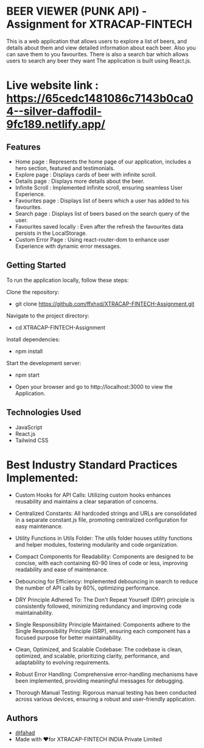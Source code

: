 
# BEER VIEWER (PUNK API) - Assignment for XTRACAP-FINTECH

This is a web application that allows users to explore a list of beers, and details about them and view detailed information about each beer. Also you can save them to you favourites. There is also a search bar which allows users to search any beer they want The application is built using React.js.

# Live website link : <https://65cedc1481086c7143b0ca04--silver-daffodil-9fc189.netlify.app/>
## Features

- Home page : Represents the home page of our application, includes a hero section, featured and testimonials.
- Explore page : Displays cards of beer with infinite scroll.
- Details page : Displays more details about the beer.
- Infinite Scroll : Implemented infinite scroll, ensuring seamless User Experience.
- Favourites page : Displays list of beers which a user has added to his favourites.
- Search page : Displays list of beers based on the search query of the user.
- Favourites saved locally : Even after the refresh the favourites data persists in the LocalStorage.
- Custom Error Page : Using react-router-dom to enhance user Experience with dynamic error messages.


## Getting Started
To run the application locally, follow these steps:

Clone the repository:
- git clone <https://github.com/ffxhxd/XTRACAP-FINTECH-Assignment.git>

Navigate to the project directory:
- cd XTRACAP-FINTECH-Assignment 

Install dependencies:
- npm install

Start the development server:
- npm start

- Open your browser and go to http://localhost:3000 to view the Application.


## Technologies Used

- JavaScript 
- React.js
- Tailwind CSS


# Best Industry Standard Practices Implemented:

- Custom Hooks for API Calls:
Utilizing custom hooks enhances reusability and maintains a clear separation of concerns.

- Centralized Constants:
All hardcoded strings and URLs are consolidated in a separate constant.js file, promoting centralized configuration for easy maintenance.

- Utility Functions in Utils Folder:
The utils folder houses utility functions and helper modules, fostering modularity and code organization.

- Compact Components for Readability:
Components are designed to be concise, with each containing 60-90 lines of code or less, improving readability and ease of maintenance.

- Debouncing for Efficiency:
Implemented debouncing in search to reduce the number of API calls by 60%, optimizing performance.

- DRY Principle Adhered To:
The Don't Repeat Yourself (DRY) principle is consistently followed, minimizing redundancy and improving code maintainability.

- Single Responsibility Principle Maintained:
Components adhere to the Single Responsibility Principle (SRP), ensuring each component has a focused purpose for better maintainability.

- Clean, Optimized, and Scalable Codebase:
The codebase is clean, optimized, and scalable, prioritizing clarity, performance, and adaptability to evolving requirements.

- Robust Error Handling:
Comprehensive error-handling mechanisms have been implemented, providing meaningful messages for debugging.

- Thorough Manual Testing:
Rigorous manual testing has been conducted across various devices, ensuring a robust and user-friendly application.
## Authors

- [@fahad](https://www.github.com/ffxhxd)
- Made with ❤️for XTRACAP-FINTECH INDIA Private Limited


